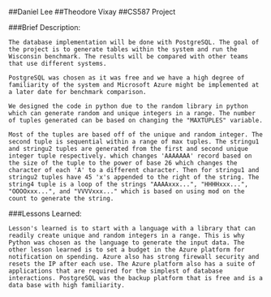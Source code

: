 ##Daniel Lee
##Theodore Vixay
##CS587 Project


###Brief Description:
	
	The database implementation will be done with PostgreSQL. The goal of the project is to generate tables within the system and run the Wisconsin benchmark. The results will be compared with other teams that use different systems.
	
	PostgreSQL was chosen as it was free and we have a high degree of familiarity of the system and Microsoft Azure might be implemented at a later date for benchmark comparison.
	
	We designed the code in python due to the random library in python which can generate random and unique integers in a range. The number of tuples generated can be based on changing the "MAXTUPLES" variable.

	Most of the tuples are based off of the unique and random integer. The second tuple is sequential within a range of max tuples. The stringu1 and stringu2 tuples are generated from the first and second unique integer tuple respectively. which changes 'AAAAAAA' record based on the size of the tuple to the power of base 26 which changes the character of each 'A' to a different character. Then for stringu1 and stringu2 tuples have 45 'x's appended to the right of the string. The string4 tuple is a loop of the strings "AAAAxxx...", "HHHHxxx...", "OOOOxxx...", and "VVVVxxx..." which is based on using mod on the count to generate the string.

###Lessons Learned:

	Lesson's learned is to start with a language with a library that can readily create unique and random integers in a range. This is why Python was chosen as the language to generate the input data. The other lesson learned is to set a budget in the Azure platform for notification on spending. Azure also has strong firewall security and resets the IP after each use. The Azure platform also has a suite of applications that are required for the simplest of database interactions. PostgreSQL was the backup platform that is free and is a data base with high familiarity.  